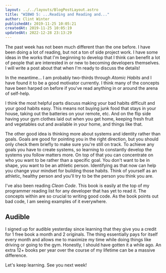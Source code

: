 ```yaml
---
layout: ../../layouts/BlogPostLayout.astro
title: "WIBWO 5: ...Reading and Reading and..."
author: Clint Winter
publishedAt: 2019-11-25 10:05:21
createdAt: 2019-11-25 10:05:19
updatedAt: 2022-12-28 23:13:29
---
```


The past week has not been much different than the one before. I have been doing a lot of reading, but not a ton of side project work. I have some ideas in the works that I'm beginning to develop that I think can benefit a lot of people that are interested in or new to becoming developers themselves. I will write a post about that when I'm ready to discuss the details!

In the meantime... I am probably two-thirds through *Atomic Habits* and I have found it to be a good motivator currently. I think many of the concepts have been harped on before if you've read anything in or around the arena of self-help. 

I think the most helpful parts discuss making your bad habits difficult and your good habits easy. This means not buying junk food that stays in your house, taking out the batteries on your remote, etc. And on the flip side having your gym clothes laid out when you get home, keeping fresh fruit and vegetables out and available in your home, and things like that.

The other good idea is thinking more about systems and identity rather than goals. Goals are good for pointing you in the right direction, but you should only check them briefly to make sure you're still on track. To achieve any goals you have to create systems, so learning to constantly develop the systems you follow matters more. On top of that you can concentrate on who you want to be rather than a specific goal. You don't want to be in shape, you want to be an athletic person. Identifying as that now can help you change your mindset for building those habits. Think of yourself as an athletic, healthy person and you'll try to be the person you think you are.

I've also been reading *Clean Code*. This book is easily at the top of my programmer reading list for any developer that has yet to read it. The concepts within are so crucial to writing good code. As the book points out bad code, I am seeing examples of it everywhere.

## Audible

I signed up for audible yesterday since learning that they give you a credit for 1 free book a month and 2 originals. The thing essentially pays for itself every month and allows me to maximize my time while doing things like driving or going to the gym. Honestly, I should have gotten it a while ago. An extra 12+ books per year over the course of my lifetime can be a massive difference.

Let's keep learning. See you next week!
